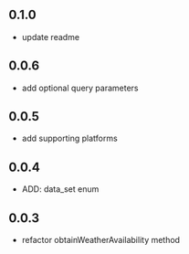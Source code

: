 ## 0.1.0

- update readme

## 0.0.6

- add optional query parameters

## 0.0.5

- add supporting platforms

## 0.0.4

- ADD: data_set enum

## 0.0.3

- refactor obtainWeatherAvailability method
